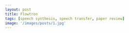 ```yaml
---
layout: post
title: Flowtron
tags: [speech synthesis, speech transfer, paper review]
image: '/images/posts/1.jpg'
---
```

